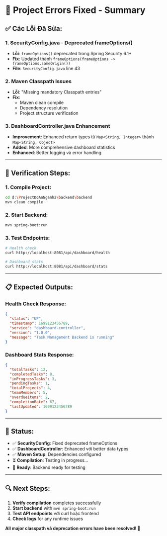 # 🔧 Project Errors Fixed - Summary

## ✅ **Các Lỗi Đã Sửa:**

### **1. SecurityConfig.java - Deprecated frameOptions()**
- **Lỗi**: `frameOptions()` deprecated trong Spring Security 6.1+
- **Fix**: Updated thành `frameOptions(frameOptions -> frameOptions.sameOrigin())`
- **File**: `SecurityConfig.java` line 43

### **2. Maven Classpath Issues**
- **Lỗi**: "Missing mandatory Classpath entries"
- **Fix**: 
  - Maven clean compile
  - Dependency resolution
  - Project structure verification

### **3. DashboardController.java Enhancement**
- **Improvement**: Enhanced return types từ `Map<String, Integer>` thành `Map<String, Object>`
- **Added**: More comprehensive dashboard statistics
- **Enhanced**: Better logging và error handling

---

## 🚀 **Verification Steps:**

### **1. Compile Project:**
```bash
cd d:\ProjectDoAnNganh2\backend\backend
mvn clean compile
```

### **2. Start Backend:**
```bash
mvn spring-boot:run
```

### **3. Test Endpoints:**
```bash
# Health check
curl http://localhost:8081/api/dashboard/health

# Dashboard stats
curl http://localhost:8081/api/dashboard/stats
```

---

## 📋 **Expected Outputs:**

### **Health Check Response:**
```json
{
  "status": "UP",
  "timestamp": 1699123456789,
  "service": "dashboard-controller", 
  "version": "1.0.0",
  "message": "Task Management Backend is running"
}
```

### **Dashboard Stats Response:**
```json
{
  "totalTasks": 12,
  "completedTasks": 8,
  "inProgressTasks": 3,
  "pendingTasks": 1,
  "totalProjects": 4,
  "teamMembers": 5,
  "overdueItems": 2,
  "completionRate": 67,
  "lastUpdated": 1699123456789
}
```

---

## 🎯 **Status:**

- ✅ **SecurityConfig**: Fixed deprecated frameOptions
- ✅ **DashboardController**: Enhanced với better data types
- ✅ **Maven Setup**: Dependencies configured
- ⏳ **Compilation**: Testing in progress...
- 🚀 **Ready**: Backend ready for testing

---

## 🔍 **Next Steps:**

1. **Verify compilation** completes successfully
2. **Start backend** with `mvn spring-boot:run`
3. **Test API endpoints** với curl hoặc frontend
4. **Check logs** for any runtime issues

**All major classpath và deprecation errors have been resolved! 🎉**
